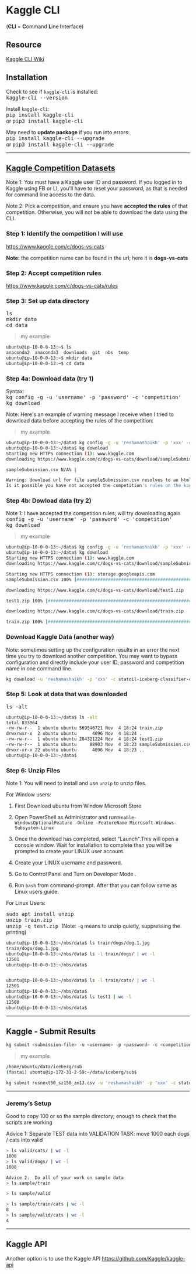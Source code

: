 # Kaggle CLI
(**CLI** = **C**ommand **L**ine **I**nterface)  

## Resource
[Kaggle CLI Wiki](http://wiki.fast.ai/index.php/Kaggle_CLI)

## Installation
Check to see if `kaggle-cli` is installed:  
<kbd> kaggle-cli --version </kbd>  

Install `kaggle-cli`:  
<kbd> pip install kaggle-cli </kbd>  
or <kbd> pip3 install kaggle-cli </kbd> 

May need to **update package** if you run into errors:  
<kbd> pip install kaggle-cli --upgrade </kbd>  
or <kbd> pip3 install kaggle-cli --upgrade </kbd>  


---

## [Kaggle Competition Datasets](https://www.kaggle.com/datasets)
Note 1:  You must have a Kaggle user ID and password.  If you logged in to Kaggle using FB or LI, you'll have to reset your password, as that is needed for command line access to the data.  

Note 2:  Pick a competition, and ensure you have **accepted the rules** of that competition.  Otherwise, you will not be able to download the data using the CLI.



### Step 1:  Identify the competition I will use
https://www.kaggle.com/c/dogs-vs-cats   

**Note:**  the competition name can be found in the url; here it is **dogs-vs-cats**

### Step 2:  Accept competition rules  
https://www.kaggle.com/c/dogs-vs-cats/rules

### Step 3:  Set up data directory 
<kbd> ls </kbd>  
<kbd> mkdir data </kbd>  
<kbd> cd data </kbd>  
>my example
```bash
ubuntu@ip-10-0-0-13:~$ ls
anaconda2  anaconda3  downloads  git  nbs  temp
ubuntu@ip-10-0-0-13:~$ mkdir data
ubuntu@ip-10-0-0-13:~$ cd data
```

### Step 4a:  Download data (try 1)
Syntax:  
<kbd> kg config -g -u 'username' -p 'password' -c 'competition' </kbd>  
<kbd> kg download </kbd>  

Note:  Here's an example of warning message I receive when I tried to download data before accepting the rules of the competition:  
>my example
```bash
ubuntu@ip-10-0-0-13:~/data$ kg config -g -u 'reshamashaikh' -p 'xxx' -c dogs-vs-cats
ubuntu@ip-10-0-0-13:~/data$ kg download
Starting new HTTPS connection (1): www.kaggle.com
downloading https://www.kaggle.com/c/dogs-vs-cats/download/sampleSubmission.csv

sampleSubmission.csv N/A% |                                                                                                                   | ETA:  --:--:--   0.0 s/B

Warning: download url for file sampleSubmission.csv resolves to an html document rather than a downloadable file. 
Is it possible you have not accepted the competition's rules on the kaggle website?
```

### Step 4b:  Dowload data (try 2)
Note 1:  I have accepted the competition rules; will try downloading again   
<kbd> config -g -u 'username' -p 'password' -c 'competition' </kbd>  
<kbd> kg download </kbd>  
>my example
```bash
ubuntu@ip-10-0-0-13:~/data$ kg config -g -u 'reshamashaikh' -p 'xxx' -c dogs-vs-cats
ubuntu@ip-10-0-0-13:~/data$ kg download
Starting new HTTPS connection (1): www.kaggle.com
downloading https://www.kaggle.com/c/dogs-vs-cats/download/sampleSubmission.csv

Starting new HTTPS connection (1): storage.googleapis.com
sampleSubmission.csv 100% |##################################################################################################################| Time: 0:00:00 320.2 KiB/s

downloading https://www.kaggle.com/c/dogs-vs-cats/download/test1.zip

test1.zip 100% |#############################################################################################################################| Time: 0:00:08  32.5 MiB/s

downloading https://www.kaggle.com/c/dogs-vs-cats/download/train.zip

train.zip 100% |#############################################################################################################################| Time: 0:00:17  31.4 MiB/s
```

### Download Kaggle Data (another way)
Note:  sometimes setting up the configuration results in an error the next time you try to download another competition.  You may want to bypass configuration and directly include your user ID, password and competition name in one command line.

```bash
kg download -u 'reshamashaikh' -p 'xxx' -c statoil-iceberg-classifier-challenge
```

### Step 5:  Look at data that was downloaded
<kbd> ls -alt </kdb>  
```bash
ubuntu@ip-10-0-0-13:~/data$ ls -alt
total 833964
-rw-rw-r--  1 ubuntu ubuntu 569546721 Nov  4 18:24 train.zip
drwxrwxr-x  2 ubuntu ubuntu      4096 Nov  4 18:24 .
-rw-rw-r--  1 ubuntu ubuntu 284321224 Nov  4 18:24 test1.zip
-rw-rw-r--  1 ubuntu ubuntu     88903 Nov  4 18:23 sampleSubmission.csv
drwxr-xr-x 22 ubuntu ubuntu      4096 Nov  4 18:23 ..
ubuntu@ip-10-0-0-13:~/data$ 
```

### Step 6:  Unzip Files
Note 1:  You will need to install and use `unzip` to unzip files.

For Window users:
1. First Download ubuntu from Window Microsoft Store

2. Open PowerShell as Administrator and run:`Enable-WindowsOptionalFeature -Online -FeatureName Microsoft-Windows-Subsystem-Linux`

3. Once the download has completed, select "Launch".This will open a console window. Wait for installation to complete then you will be prompted to create your LINUX user account.

4. Create your LINUX username and password.

5. Go to Control Panel and Turn on Developer Mode .

6. Run `bash` from command-prompt. After that you can follow same as Linux users guide.


For Linux Users:


<kbd> sudo apt install unzip </kbd>  
<kbd> unzip train.zip </kbd>  
<kbd> unzip -q test.zip </kbd>  (Note:  `-q` means to unzip quietly, suppressing the printing)  

```bash
ubuntu@ip-10-0-0-13:~/nbs/data$ ls train/dogs/dog.1.jpg
train/dogs/dog.1.jpg
ubuntu@ip-10-0-0-13:~/nbs/data$ ls -l train/dogs/ | wc -l
12501
ubuntu@ip-10-0-0-13:~/nbs/data$ 


ubuntu@ip-10-0-0-13:~/nbs/data$ ls -l train/cats/ | wc -l
12501
ubuntu@ip-10-0-0-13:~/nbs/data$
ubuntu@ip-10-0-0-13:~/nbs/data$ ls test1 | wc -l
12500
ubuntu@ip-10-0-0-13:~/nbs/data$ 
```

---
## Kaggle - Submit Results
```bash
kg submit <submission-file> -u <username> -p <password> -c <competition> -m "<message>"  
```
>my example
```bash
/home/ubuntu/data/iceberg/sub
(fastai) ubuntu@ip-172-31-2-59:~/data/iceberg/sub$ 
```
```bash
kg submit resnext50_sz150_zm13.csv -u 'reshamashaikh' -p 'xxx' -c statoil-iceberg-classifier-challenge
```

---
### Jeremy’s Setup
Good to copy 100 or so the sample directory; enough to check that the scripts are working

Advice 1:  Separate TEST data into VALIDATION
TASK:  move 1000 each dogs / cats into valid 
```bash
> ls valid/cats/ | wc -l
1000
> ls valid/dogs/ | wc -l
1000

Advice 2:  Do all of your work on sample data
> ls sample/train

> ls sample/valid

> ls sample/train/cats | wc -l
8
> ls sample/valid/cats | wc -l
4
```
---
## Kaggle API
Another option is to use the Kaggle API
https://github.com/Kaggle/kaggle-api

